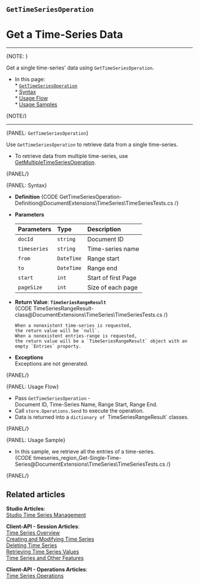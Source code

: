 ﻿## `GetTimeSeriesOperation`
# Get a Time-Series Data

---

{NOTE: }

Get a single time-series' data using `GetTimeSeriesOperation`.  

* In this page:  
      * [`GetTimeSeriesOperation`](../../../../../document-extensions/timeseries/client-api/store-operations/get-ts-data/get-ts-data#gettimeseriesoperation)  
      * [Syntax](../../../../../document-extensions/timeseries/client-api/store-operations/get-ts-data/get-ts-data#syntax)  
      * [Usage Flow](../../../../../document-extensions/timeseries/client-api/store-operations/get-ts-data/get-ts-data#usage-flow)  
      * [Usage Samples](../../../../../document-extensions/timeseries/client-api/store-operations/get-ts-data/get-ts-data#usage-sample)  

{NOTE/}

---

{PANEL: `GetTimeSeriesOperation`}

Use `GetTimeSeriesOperation` to retrieve data from a single 
time-series.  

* To retrieve data from multiple time-series, use 
  [GetMultipleTimeSeriesOperation](../../../../../document-extensions/timeseries/client-api/store-operations/get-TS-data/get-multiple-TS-data).  

{PANEL/}

{PANEL: Syntax}

* **Definition**
  {CODE GetTimeSeriesOperation-Definition@DocumentExtensions\TimeSeries\TimeSeriesTests.cs /}

* **Parameters**  

    | Parameters | Type | Description |
    |:-------------|:-------------|:-------------|
    | `docId` | `string` | Document ID |
    | `timeseries` | `string` | Time-series name |
    | `from` | `DateTime` | Range start |
    | `to` | `DateTime` | Range end |
    | `start` | `int` | Start of first Page |
    | `pageSize` | `int` | Size of each page |

* **Return Value**: **`TimeSeriesRangeResult`**  
     {CODE TimeSeriesRangeResult-class@DocumentExtensions\TimeSeries\TimeSeriesTests.cs /}  

      When a nonexistent time-series is requested, 
      the return value will be `null`.  
      When a nonexistent entries-range is requested, 
      the return value will be a `TimeSeriesRangeResult` object with an 
      empty `Entries` property.  

* **Exceptions**  
  Exceptions are not generated.  

{PANEL/}

{PANEL: Usage Flow}

* Pass `GetTimeSeriesOperation` -  
     Document ID, Time-Series Name, Range Start, Range End.  
* Call `store.Operations.Send` to execute the operation.  
* Data is returned into a `dictionary of `TimeSeriesRangeResult` classes.  

{PANEL/}

{PANEL: Usage Sample}

* In this sample, we retrieve all the entries of a time-series.  
   {CODE timeseries_region_Get-Single-Time-Series@DocumentExtensions\TimeSeries\TimeSeriesTests.cs /}  

{PANEL/}


## Related articles
**Studio Articles**:  
[Studio Time Series Management]()  

**Client-API - Session Articles**:  
[Time Series Overview]()  
[Creating and Modifying Time Series]()  
[Deleting Time Series]()  
[Retrieving Time Series Values]()  
[Time Series and Other Features]()  

**Client-API - Operations Articles**:  
[Time Series Operations]()  
